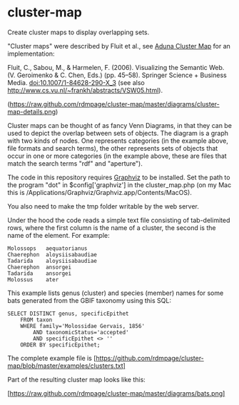 cluster-map
===========

Create cluster maps to display overlapping sets. 

"Cluster maps" were described by Fluit et al., see [Aduna Cluster Map](http://www.aduna-software.com/technology/clustermap) for an implementation:

Fluit, C., Sabou, M., & Harmelen, F. (2006). Visualizing the Semantic Web. (V. Geroimenko & C. Chen, Eds.) (pp. 45–58). Springer Science + Business Media. [doi:10.1007/1-84628-290-X_3](http://dx.doi.org/10.1007/1-84628-290-X_3) (see also http://www.cs.vu.nl/~frankh/abstracts/VSW05.html).

(https://raw.github.com/rdmpage/cluster-map/master/diagrams/cluster-map-details.png)

Cluster maps can be thought of as fancy Venn Diagrams, in that they can be used to depict the overlap between sets of objects. The diagram is a graph with two kinds of nodes. One represents categories (in the example above, file formats and search terms), the other represents sets of objects that occur in one or more categories (in the example above, these are files that match the search terms "rdf" and "aperture").

The code in this repository requires [Graphviz](http://www.graphviz.org/) to be installed. Set the path to the program "dot" in $config['graphviz'] in the cluster_map.php (on my Mac this is /Applications/Graphviz/Graphviz.app/Contents/MacOS).

You also need to make the tmp folder writable by the web server.

Under the hood the code reads a simple text file consisting of tab-delimited rows, where the first column is the name of a cluster, the second is the name of the element. For example:

	Molossops	aequatorianus
	Chaerephon	aloysiisabaudiae
	Tadarida	aloysiisabaudiae
	Chaerephon	ansorgei
	Tadarida	ansorgei
	Molossus	ater

This example lists genus (cluster) and species (member) names for some bats generated from the GBIF taxonomy using this SQL:

	SELECT DISTINCT genus, specificEpithet 
		FROM taxon 
		WHERE family='Molossidae Gervais, 1856' 
			AND taxonomicStatus='accepted' 
			AND specificEpithet <> '' 
		ORDER BY specificEpithet;

The complete example file is [https://github.com/rdmpage/cluster-map/blob/master/examples/clusters.txt]

Part of the resulting cluster map looks like this:

[https://raw.github.com/rdmpage/cluster-map/master/diagrams/bats.png]
